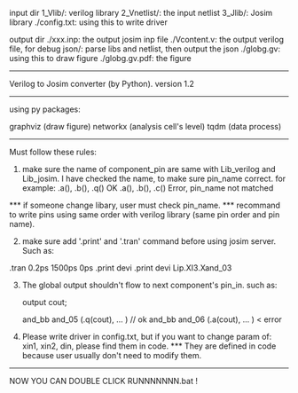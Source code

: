 input dir
1_Vlib/: verilog library
2_Vnetlist/: the input netlist
3_Jlib/: Josim library
./config.txt: using this to write driver

output dir
./xxx.inp: the output josim inp file
./Vcontent.v: the output verilog file, for debug
json/: parse libs and netlist, then output the json
./globg.gv: using this to draw figure
./globg.gv.pdf: the figure

*********************************************
Verilog to Josim converter (by Python).
version 1.2
*********************************************
using py packages:

graphviz (draw figure)
networkx (analysis cell's level)
tqdm (data process)

*********************************************
Must follow these rules:

1. make sure the name of component_pin are same with Lib_verilog and Lib_josim.
    I have checked the name, to make sure pin_name correct.
    for example:
    .a(), .b(), .q()  OK
    .a(), .b(), .c()  Error, pin_name not matched

*** if someone change libary, user must check pin_name.
*** recommand to write pins using same order with verilog library (same pin order and pin name).

2. make sure add '.print' and '.tran' command before using josim server. Such as:

.tran 0.2ps 1500ps 0ps
.print devi 
.print devi Lip.XI3.Xand_03				

3. The global output shouldn't flow to next component's pin_in. such as:

    output cout;

    and_bb and_05 (.q(cout), ... ) // ok
    and_bb and_06 (.a(cout), ... ) < error

4. Please write driver in config.txt, but if you want to change param of:
    xin1, xin2, din,
    please find them in code. 
*** They are defined in code because user usually don't need to modify them.

*********************************************

NOW YOU CAN DOUBLE CLICK RUNNNNNNN.bat !

